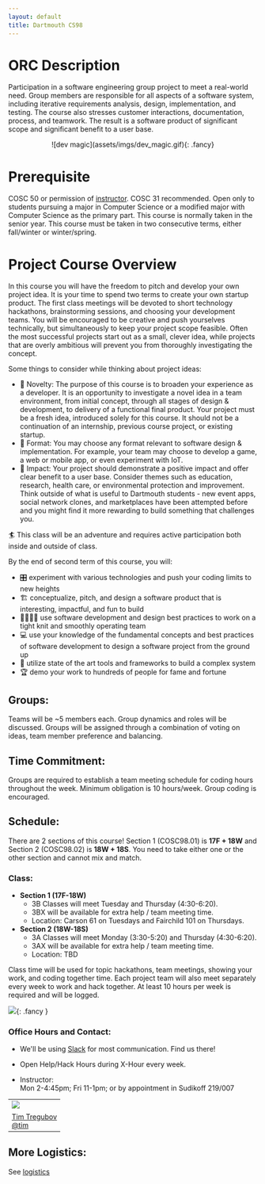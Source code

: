 ```yaml
---
layout: default
title: Dartmouth CS98
---
```



# ORC Description
Participation in a software engineering group project to meet a real-world need. Group members are responsible for all aspects of a software system, including iterative requirements analysis, design, implementation, and testing. The course also stresses customer interactions, documentation, process, and teamwork. The result is a software product of significant scope and significant benefit to a user base.

<div markdown="1" style="text-align:center">
![dev magic](assets/imgs/dev_magic.gif){: .fancy}
</div>


# Prerequisite

COSC 50 or permission of [instructor](mailto:tim@cs.dartmouth.edu). COSC 31 recommended. Open only to students pursuing a major in Computer Science or a modified major with Computer Science as the primary part. This course is normally taken in the senior year. This course must be taken in two consecutive terms, either fall/winter or winter/spring.

# Project Course Overview

In this course you will have the freedom to pitch and develop your own project idea. It is your time to spend two terms to create your own startup product. The first class meetings will be devoted to short technology hackathons, brainstorming sessions, and choosing your development teams. You will be encouraged to be creative and push yourselves technically, but simultaneously to keep your project scope feasible. Often the most successful projects start out as a small, clever idea, while projects that are overly ambitious will prevent you from thoroughly investigating the concept.

Some things to consider while thinking about project ideas:

* 🚀 Novelty: The purpose of this course is to broaden your experience as a developer. It is an opportunity to investigate a novel idea in a team environment, from initial concept, through all stages of design & development, to delivery of a functional final product. Your project must be a fresh idea, introduced solely for this course. It should not be a continuation of an internship, previous course project, or existing startup.
* 📱 Format: You may choose any format relevant to software design & implementation. For example, your team may choose to develop a game, a web or mobile app, or even experiment with IoT.
* 🔨 Impact: Your project should demonstrate a positive impact and offer clear benefit to a user base. Consider themes such as education, research, health care, or environmental protection and improvement. Think outside of what is useful to Dartmouth students - new event apps, social network clones, and marketplaces have been attempted before and you might find it more rewarding to build something that challenges you.


🏄 This class will be an adventure and requires active participation both inside and outside of class.

By the end of second term of this course, you will:

  - 🎛️ experiment with various technologies and push your coding limits to new heights
  - 🏗️ conceptualize, pitch, and design a software product that is interesting, impactful, and fun to build
  - 👩‍👩‍👧‍👦 use software development and design best practices to work on a tight knit and smoothly operating team
  - 💻 use your knowledge of the fundamental concepts and best practices of software development to design a software project from the ground up
  - 🔨 utilize state of the art tools and frameworks to build a complex system
  - 🏆 demo your work to hundreds of people for fame and fortune

## Groups:

Teams will be ~5 members each. Group dynamics and roles will be discussed. Groups will be assigned through a combination of voting on ideas, team member preference and balancing.

## Time Commitment:

Groups are required to establish a team meeting schedule for coding hours throughout the week. Minimum obligation is 10 hours/week. Group coding is encouraged.

## Schedule:

There are 2 sections of this course!  Section 1 (COSC98.01) is **17F + 18W** and Section 2 (COSC98.02) is **18W + 18S**.  You need to take either one or the other section and cannot mix and match.

### Class:

  - **Section 1 (17F-18W)**
    - 3B Classes will meet Tuesday and Thursday (4:30-6:20).
    - 3BX will be available for extra help / team meeting time.
    - Location: Carson 61 on Tuesdays and Fairchild 101 on Thursdays.
  - **Section 2 (18W-18S)**
    - 3A Classes will meet Monday (3:30-5:20) and Thursday (4:30-6:20).
    - 3AX will be available for extra help / team meeting time.
    - Location: TBD

Class time will be used for topic hackathons, team meetings, showing your work, and coding together time.  Each project team will also meet separately every week to work and hack together.  At least 10 hours per week is required and will be logged.

![](assets/imgs/carson61.jpg){: .fancy }

### Office Hours and Contact:

  - We'll be using [Slack](https://cs98-dartmouth.slack.com) for most communication. Find us there!

  - Open Help/Hack Hours during X-Hour every week. <br>

  - Instructor:<br>
    Mon 2-4:45pm; Fri 11-1pm; or by appointment in Sudikoff 219/007

<table>
  <tr>
    <td>
      <img class="profile fancy" src="assets/imgs/tt_profile.jpg" />
    </td>
  </tr>
  <tr>
    <td>
      <a href="mailto:tim@cs.dartmouth.edu">Tim Tregubov</a><br>
      <a href="https://cs98-dartmouth.slack.com/messages/@tim/">@tim</a>
    </td>
  </tr>
</table>


## More Logistics:

See [logistics](/logistics)
